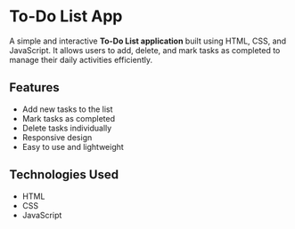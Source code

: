 # To-Do List App

A simple and interactive **To-Do List application** built using HTML, CSS, and JavaScript. It allows users to add, delete, and mark tasks as completed to manage their daily activities efficiently.

## Features

- Add new tasks to the list
- Mark tasks as completed
- Delete tasks individually
- Responsive design
- Easy to use and lightweight

## Technologies Used

- HTML
- CSS
- JavaScript
